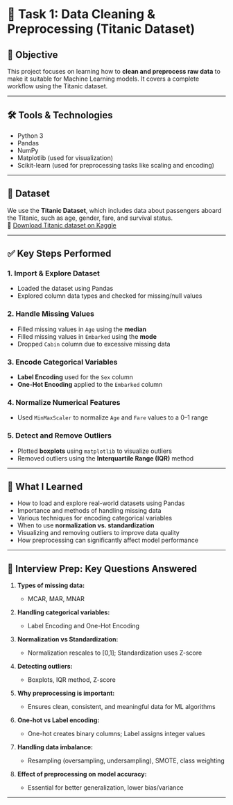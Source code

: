 # 🧹 Task 1: Data Cleaning & Preprocessing (Titanic Dataset)

## 📌 Objective
This project focuses on learning how to **clean and preprocess raw data** to make it suitable for Machine Learning models. It covers a complete workflow using the Titanic dataset.

---

## 🛠️ Tools & Technologies
- Python 3
- Pandas
- NumPy
- Matplotlib (used for visualization)
- Scikit-learn (used for preprocessing tasks like scaling and encoding)

---

## 📂 Dataset
We use the **Titanic Dataset**, which includes data about passengers aboard the Titanic, such as age, gender, fare, and survival status.  
🔗 [Download Titanic dataset on Kaggle](https://www.kaggle.com/competitions/titanic/data)

---

## ✅ Key Steps Performed

### 1. Import & Explore Dataset
- Loaded the dataset using Pandas
- Explored column data types and checked for missing/null values

### 2. Handle Missing Values
- Filled missing values in `Age` using the **median**
- Filled missing values in `Embarked` using the **mode**
- Dropped `Cabin` column due to excessive missing data

### 3. Encode Categorical Variables
- **Label Encoding** used for the `Sex` column
- **One-Hot Encoding** applied to the `Embarked` column

### 4. Normalize Numerical Features
- Used `MinMaxScaler` to normalize `Age` and `Fare` values to a 0–1 range

### 5. Detect and Remove Outliers
- Plotted **boxplots** using `matplotlib` to visualize outliers
- Removed outliers using the **Interquartile Range (IQR)** method

---

## 🤖 What I Learned

- How to load and explore real-world datasets using Pandas
- Importance and methods of handling missing data
- Various techniques for encoding categorical variables
- When to use **normalization vs. standardization**
- Visualizing and removing outliers to improve data quality
- How preprocessing can significantly affect model performance

---

## 💬 Interview Prep: Key Questions Answered

1. **Types of missing data:**
   - MCAR, MAR, MNAR

2. **Handling categorical variables:**
   - Label Encoding and One-Hot Encoding

3. **Normalization vs Standardization:**
   - Normalization rescales to [0,1]; Standardization uses Z-score

4. **Detecting outliers:**
   - Boxplots, IQR method, Z-score

5. **Why preprocessing is important:**
   - Ensures clean, consistent, and meaningful data for ML algorithms

6. **One-hot vs Label encoding:**
   - One-hot creates binary columns; Label assigns integer values

7. **Handling data imbalance:**
   - Resampling (oversampling, undersampling), SMOTE, class weighting

8. **Effect of preprocessing on model accuracy:**
   - Essential for better generalization, lower bias/variance

---



